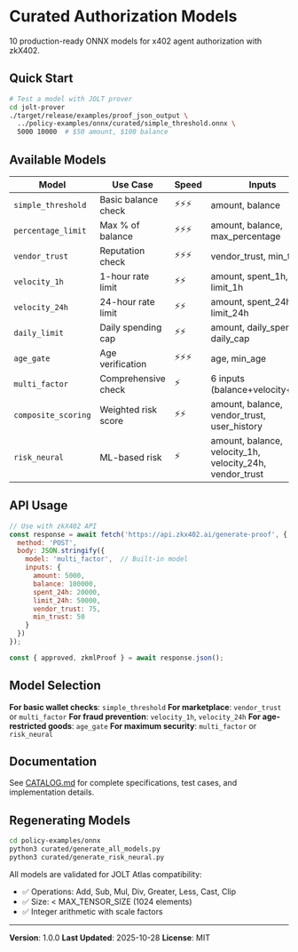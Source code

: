 # Curated Authorization Models

10 production-ready ONNX models for x402 agent authorization with zkX402.

## Quick Start

```bash
# Test a model with JOLT prover
cd jolt-prover
./target/release/examples/proof_json_output \
  ../policy-examples/onnx/curated/simple_threshold.onnx \
  5000 10000  # $50 amount, $100 balance
```

## Available Models

| Model | Use Case | Speed | Inputs |
|-------|----------|-------|--------|
| `simple_threshold` | Basic balance check | ⚡⚡⚡ | amount, balance |
| `percentage_limit` | Max % of balance | ⚡⚡⚡ | amount, balance, max_percentage |
| `vendor_trust` | Reputation check | ⚡⚡⚡ | vendor_trust, min_trust |
| `velocity_1h` | 1-hour rate limit | ⚡⚡ | amount, spent_1h, limit_1h |
| `velocity_24h` | 24-hour rate limit | ⚡⚡ | amount, spent_24h, limit_24h |
| `daily_limit` | Daily spending cap | ⚡⚡ | amount, daily_spent, daily_cap |
| `age_gate` | Age verification | ⚡⚡⚡ | age, min_age |
| `multi_factor` | Comprehensive check | ⚡ | 6 inputs (balance+velocity+trust) |
| `composite_scoring` | Weighted risk score | ⚡⚡ | amount, balance, vendor_trust, user_history |
| `risk_neural` | ML-based risk | ⚡ | amount, balance, velocity_1h, velocity_24h, vendor_trust |

## API Usage

```javascript
// Use with zkX402 API
const response = await fetch('https://api.zkx402.ai/generate-proof', {
  method: 'POST',
  body: JSON.stringify({
    model: 'multi_factor',  // Built-in model
    inputs: {
      amount: 5000,
      balance: 100000,
      spent_24h: 20000,
      limit_24h: 50000,
      vendor_trust: 75,
      min_trust: 50
    }
  })
});

const { approved, zkmlProof } = await response.json();
```

## Model Selection

**For basic wallet checks**: `simple_threshold`
**For marketplace**: `vendor_trust` or `multi_factor`
**For fraud prevention**: `velocity_1h`, `velocity_24h`
**For age-restricted goods**: `age_gate`
**For maximum security**: `multi_factor` or `risk_neural`

## Documentation

See [CATALOG.md](./CATALOG.md) for complete specifications, test cases, and implementation details.

## Regenerating Models

```bash
cd policy-examples/onnx
python3 curated/generate_all_models.py
python3 curated/generate_risk_neural.py
```

All models are validated for JOLT Atlas compatibility:
- ✅ Operations: Add, Sub, Mul, Div, Greater, Less, Cast, Clip
- ✅ Size: < MAX_TENSOR_SIZE (1024 elements)
- ✅ Integer arithmetic with scale factors

---

**Version**: 1.0.0
**Last Updated**: 2025-10-28
**License**: MIT
